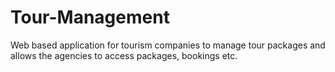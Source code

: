 # Tour-Management
Web based application for tourism companies to manage tour packages and allows the agencies to access packages, bookings etc.
